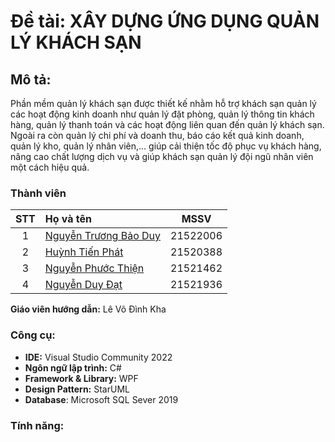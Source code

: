 # Đề tài: XÂY DỰNG ỨNG DỤNG QUẢN LÝ KHÁCH SẠN

## Mô tả:
Phần mềm quản lý khách sạn được thiết kế nhằm hỗ trợ khách sạn quản lý các hoạt động kinh doanh như quản lý đặt phòng, quản lý thông tin khách hàng, quản lý thanh toán và các hoạt động liên quan đến quản lý khách sạn. Ngoài ra còn quản lý chi phí và doanh thu, báo cáo kết quả kinh doanh, quản lý kho, quản lý nhân viên,... giúp cải thiện tốc độ phục vụ khách hàng, nâng cao chất lượng dịch vụ và giúp khách sạn quản lý đội ngũ nhân viên một cách hiệu quả.

### Thành viên

|STT|Họ và tên          |MSSV       |
|:-:|:------------------|:---------:|
| 1	|[Nguyễn Trương Bảo Duy](mailto:21522006@gm.uit.edu.vn)	| 21522006	|
| 2	|[Huỳnh Tiến Phát](mailto:21520388@gm.uit.edu.vn)	| 21520388	| 
| 3	|[Nguyễn Phước Thiện](mailto:21521462@gm.uit.edu.vn)	| 21521462	|
| 4	|[Nguyễn Duy Đạt](mailto:21521936@gm.uit.edu.vn)	| 21521936	| 

**Giáo viên hướng dẫn:** Lê Võ Đình Kha

### Công cụ:

- **IDE:** Visual Studio Community 2022
- **Ngôn ngữ lập trình:** C#
- **Framework & Library:** WPF
- **Design Pattern:** StarUML
- **Database**: Microsoft SQL Sever 2019

### Tính năng:
